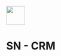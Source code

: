 
<a href="#"><img src="https://user-images.githubusercontent.com/34067572/129111001-fafc4ef7-8b0a-4e99-8e1f-d0af6dff66ca.png" height="50"></img></a>
# SN - CRM 

